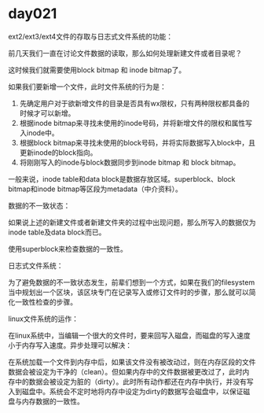# day021

ext2/ext3/ext4文件的存取与日志式文件系统的功能：

前几天我们一直在讨论文件数据的读取，那么如何处理新建文件或者目录呢？

这时候我们就需要使用block bitmap 和 inode bitmap了。

如果我们要新增一个文件，此时文件系统的行为是：

1. 先确定用户对于欲新增文件的目录是否具有wx限权，只有两种限权都具备的时候才可以新增。
2. 根据inode bitmap来寻找未使用的inode号码，并将新增文件的限权和属性写入inode中。
3. 根据block bitmap来寻找未使用的block号码，并将实际数据写入block中，且更新inode的block指向。
4. 将刚刚写入的inode与block数据同步到inode bitmap 和 block bitmap。

一般来说，inode table和data block是数据存放区域。superblock、block bitmap和inode bitmap等区段为metadata（中介资料）。



数据的不一致状态：

如果说上述的新建文件或者新建文件夹的过程中出现问题，那么所写入的数据仅为inode table及data block而已。

使用superblock来检查数据的一致性。



日志式文件系统：

为了避免数据的不一致状态发生，前辈们想到一个方式，如果在我们的filesystem当中规划出一个区块，该区块专门在记录写入或修订文件时的步骤，那么就可以简化一致性检查的步骤。



linux文件系统的运作：

在linux系统中，当编辑一个很大的文件时，要来回写入磁盘，而磁盘的写入速度小于内存写入速度。异步处理可以解决：

在系统加载一个文件到内存中后，如果该文件没有被改动过，则在内存区段的文件数据会被设定为干净的（clean）。但如果内存中的文件数据被更改过了，此时内存中的数据会被设定为脏的（dirty）。此时所有动作都还在内存中执行，并没有写入到磁盘中。系统会不定时地将内存中设定为dirty的数据写会磁盘中，以保证磁盘与内存数据的一致性。